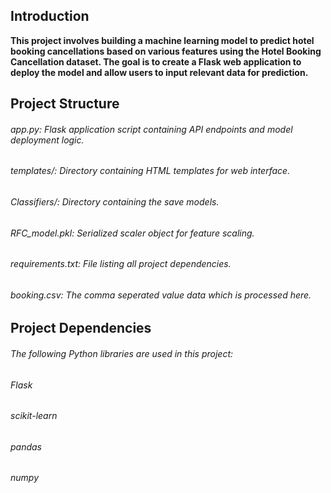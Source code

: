 ## Introduction
**This project involves building a machine learning model to predict hotel booking cancellations based on various features using the Hotel Booking Cancellation dataset. The goal is to create a Flask web application to deploy the model and allow users to input relevant data for prediction.**
## Project Structure
###### app.py: Flask application script containing API endpoints and model deployment logic.
###### templates/: Directory containing HTML templates for web interface.
###### Classifiers/: Directory containing the save models.
###### RFC_model.pkl: Serialized scaler object for feature scaling.
###### requirements.txt: File listing all project dependencies.
###### booking.csv: The comma seperated value data which is processed here.
## Project Dependencies
 ###### The following Python libraries are used in this project:

###### Flask
###### scikit-learn
###### pandas
###### numpy
